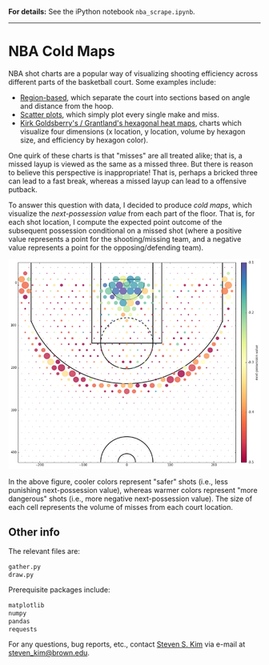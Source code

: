 **For details:** See the iPython notebook `nba_scrape.ipynb`.


---

# NBA Cold Maps

NBA shot charts are a popular way of visualizing shooting efficiency across different parts of the basketball court. Some examples include:

* [Region-based](http://i.cdn.turner.com/nba/nba/.element/media/2.0/teamsites/bucks/chart-giannis.png), which separate the court into sections based on angle and distance from the hoop.
* [Scatter plots](http://graphics.latimes.com/kobe-every-shot-ever/), which simply plot every single make and miss.
* [Kirk Goldsberry's / Grantland's hexagonal heat maps](http://grantland.com/the-triangle/courtvision-how-the-heat-and-spurs-score/), charts which visualize four dimensions (x location, y location, volume by hexagon size, and efficiency by hexagon color).

One quirk of these charts is that "misses" are all treated alike; that is, a missed layup is viewed as the same as a missed three. But there is reason to believe this perspective is inappropriate! That is, perhaps a bricked three can lead to a fast break, whereas a missed layup can lead to a offensive putback.

To answer this question with data, I decided to produce *cold maps*, which visualize the *next-possession value* from each part of the floor. That is, for each shot location, I compute the expected point outcome of the subsequent possession conditional on a missed shot (where a positive value represents a point for the shooting/missing team, and a negative value represents a point for the opposing/defending team).

![png](coldmap.png)

In the above figure, cooler colors represent "safer" shots (i.e., less punishing next-possession value), whereas warmer colors represent "more dangerous" shots (i.e., more negative next-possession value). The size of each cell represents the volume of misses from each court location.

## Other info

The relevant files are:

    gather.py
    draw.py

Prerequisite packages include:

    matplotlib
    numpy
    pandas
    requests

For any questions, bug reports, etc., contact [Steven S. Kim](http://ssk.im) via e-mail at [steven_kim@brown.edu](mailto:steven_kim@brown.edu).
